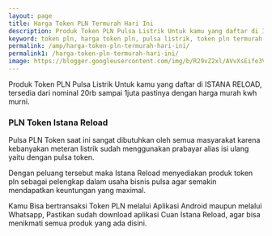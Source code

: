 ```yaml
---
layout: page
title: Harga Token PLN Termurah Hari Ini
description: Produk Token PLN Pulsa Listrik Untuk kamu yang daftar di ISTANA RELOAD, tersedia dari nominal 20rb sampai 1juta pastinya dengan harga murah kwh murni.
keyword: token pln, harga token pln, pulsa listrik, token pln termurah
permalink: /amp/harga-token-pln-termurah-hari-ini/
permalink1: /harga-token-pln-termurah-hari-ini/
image: https://blogger.googleusercontent.com/img/b/R29vZ2xl/AVvXsEife3Vwd0nE7oPrtmtGBl1BqYtqlMyn6qqmqSLyDgrilmYvX1p-rQQsA5qPPWhzbEKb6vfIysXEVXS9vqzrnJ0doeP4_yIymJHVJJoNFNPN1h-e3zP9EgZT4pRRI9SUu3qGS3fDSy_WWqM4BvgMitJUU-NJixMgHGpoxO-EDnsFsJls5Z-p1AeMMGuaKQ/s1600/token%20pln%20istana%20reload.jpg
---
```


<p>Produk Token PLN Pulsa Listrik Untuk kamu yang daftar di ISTANA RELOAD, tersedia dari nominal 20rb sampai 1juta pastinya dengan harga murah kwh murni.</p>
<h3>PLN Token Istana Reload</h3>
<p>Pulsa PLN Token saat ini sangat dibutuhkan oleh semua masyarakat karena kebanyakan meteran listrik sudah menggunakan prabayar alias isi ulang yaitu dengan pulsa token.</p>
<p>Dengan peluang tersebut maka Istana Reload menyediakan produk token pln sebagai pelengkap dalam usaha bisnis pulsa agar semakin mendapatkan keuntungan yang maximal.</p>
<p>Kamu Bisa bertransaksi Token PLN melalui Aplikasi Android maupun melalui Whatsapp, Pastikan sudah download aplikasi Cuan Istana Reload, agar bisa menikmati semua produk yang ada disini.</p>
